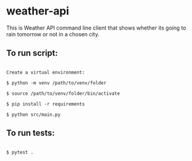 # weather-api

This is Weather API command line client that shows whether its going to rain tomorrow or not in a chosen city.

## To run script:

```

Create a virtual environment:

$ python -m venv /path/to/venv/folder

$ source /path/to/venv/folder/bin/activate

$ pip install -r requirements

$ python src/main.py

```

## To run tests:

```

$ pytest .

```